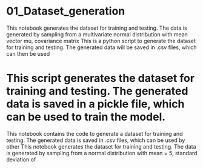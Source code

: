 # 01_Dataset_generation
This notebook generates the dataset for training and testing. The data is generated by sampling from a multivariate normal distribution with mean vector mu, covariance matrix
This is a python script to generate the dataset for training and testing. The generated data will be saved in .csv files, which can then be used

# This script generates the dataset for training and testing. The generated data is saved in a pickle file, which can be used to train the model.
This notebook contains the code to generate a dataset for training and testing. The generated data is saved in .csv files, which can be used by other
This notebook generates the dataset for training and testing. The data is generated by sampling from a normal distribution with mean = 5, standard deviation of
